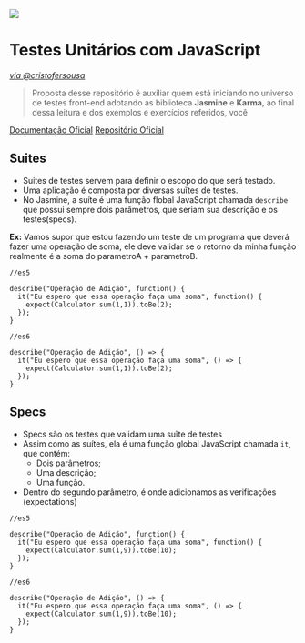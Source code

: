 ![](https://camo.githubusercontent.com/d3afdfc8b8075b9daf5109c4af7b8b07ab2d7c04/68747470733a2f2f7261776769746875622e636f6d2f6a61736d696e652f6a61736d696e652f6d61737465722f696d616765732f6a61736d696e652d686f72697a6f6e74616c2e737667)

# Testes Unitários com JavaScript 

*[via  @cristofersousa](https://twitter.com/cristofersousa)*

> Proposta desse repositório é auxiliar quem está iniciando no universo de testes front-end adotando as biblioteca **Jasmine** e **Karma**, ao final dessa leitura e dos exemplos e exercícios referidos, você 



[Documentação Oficial](https://jasmine.github.io/)
[Repositório Oficial](https://github.com/jasmine/jasmine)



## Suites

- Suites de testes servem para definir o escopo do que será testado.
- Uma aplicação é composta por diversas suĩtes de testes.
- No Jasmine, a suíte é uma função flobal JavaScript chamada `describe`
que possui sempre dois parâmetros, que seriam sua descrição e os testes(specs).

**Ex:** 
Vamos supor que estou fazendo um teste de um programa que deverá
fazer uma operação de soma, ele deve validar se o retorno da minha 
função realmente é a soma do parametroA + parametroB.



```
//es5

describe("Operação de Adição", function() {
  it("Eu espero que essa operação faça uma soma", function() {
    expect(Calculator.sum(1,1)).toBe(2);
  });
}

```


```
//es6

describe("Operação de Adição", () => {
  it("Eu espero que essa operação faça uma soma", () => {
    expect(Calculator.sum(1,1)).toBe(2);
  });
}

```


## Specs

- Specs são os testes que validam uma suĩte de testes
- Assim como as suítes, ela é uma função global JavaScript chamada `it`, que contém:
  - Dois parâmetros; 
  - Uma descrição;
  - Uma função.
- Dentro do segundo parâmetro, é onde adicionamos as verificações (expectations)



```
//es5

describe("Operação de Adição", function() {
  it("Eu espero que essa operação faça uma soma", function() {
    expect(Calculator.sum(1,9)).toBe(10);
  });
}

```


```
//es6

describe("Operação de Adição", () => {
  it("Eu espero que essa operação faça uma soma", () => {
    expect(Calculator.sum(1,9)).toBe(10);
  });
}

```
